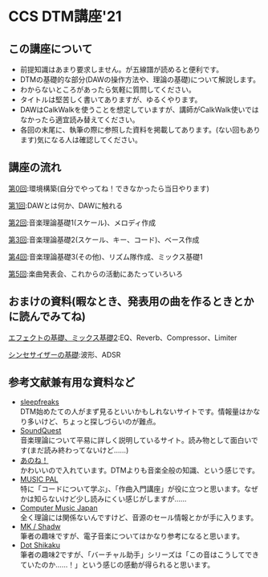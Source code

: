 # CCS DTM講座'21
## この講座について
* 前提知識はあまり要求しません。が五線譜が読めると便利です。
* DTMの基礎的な部分(DAWの操作方法や、理論の基礎)について解説します。
* わからないところがあったら気軽に質問してください。
* タイトルは堅苦しく書いてありますが、ゆるくやります。
* DAWはCalkWalkを使うことを想定していますが、講師がCalkWalk使いではなかったら適宜読み替えてください。
* 各回の末尾に、執筆の際に参照した資料を掲載してあります。(ない回もあります)気になる人は確認してください。
## 講座の流れ

[第0回](./articles/0.html):環境構築(自分でやってね！できなかったら当日やります)

[第1回](./articles/1.html):DAWとは何か、DAWに触れる

[第2回](./articles/2.html):音楽理論基礎1(スケール)、メロディ作成

[第3回](./articles/3.html):音楽理論基礎2(スケール、キー、コード)、ベース作成

[第4回](./articles/4.html):音楽理論基礎3(その他)、リズム隊作成、ミックス基礎1

[第5回](./articles/5.html):楽曲発表会、これからの活動にあたっていろいろ

## おまけの資料(暇なとき、発表用の曲を作るときとかに読んでみてね)
[エフェクトの基礎、ミックス基礎2](./articles/effect.html):EQ、Reverb、Compressor、Limiter

[シンセサイザーの基礎](./articles/synth.html):波形、ADSR

## 参考文献兼有用な資料など
* [sleepfreaks](https://sleepfreaks-dtm.com)  
DTM始めたての人がまず見るといいかもしれないサイトです。情報量はかなり多いけど、ちょっと探しづらいのが難点。
* [SoundQuest](https://soundquest.jp/quest/)  
音楽理論について平易に詳しく説明しているサイト。読み物として面白いです(まだ読み終わってないけど……)
* [あのね！](https://p.eagate.573.jp/game/bemani/hinabita/p/bittersweets/special/talk_1.html?n=1)  
かわいいので入れています。DTMよりも音楽全般の知識、という感じです。
* [MUSIC PAL](https://jp.yamaha.com/services/music_pal/study/)  
特に「コードについて学ぶ」、「作曲入門講座」が役に立つと思います。なぜかは知らないけど少し読みにくい感じがしますが……
* [Computer Music Japan](https://computermusic.jp)  
全く理論には関係ないんですけど、音源のセール情報とかが手に入ります。
* [MK / Shadw](https://www.youtube.com/watch?v=WuWSyUhBcTo)  
筆者の趣味ですが、電子音楽についてはかなり参考になると思います。
* [Dot Shikaku](https://www.youtube.com/watch?v=WuWSyUhBcTo)  
筆者の趣味2ですが、「バーチャル助手」シリーズは「この音はこうしてできていたのか……！」という感じの感動が得られると思います。